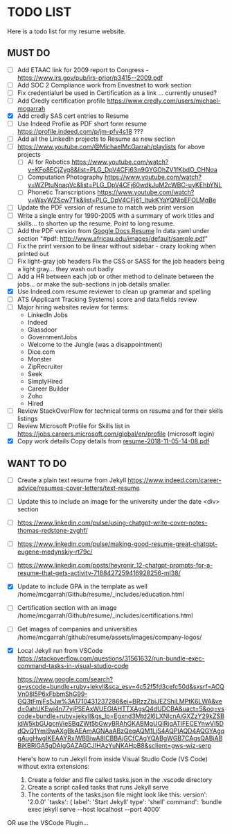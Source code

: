 # TODO LIST

Here is a todo list for my resume website.

## MUST DO

- [ ] Add ETAAC link for 2009 report to Congress - https://www.irs.gov/pub/irs-prior/p3415--2009.pdf
- [ ] Add SOC 2 Compliance work from Envestnet to work section
- [ ] Fix credentialurl be used in Certification as a link ... currently unused?
- [ ] Add Credly certification profile https://www.credly.com/users/michael-mcgarrah
- [x] Add credly SAS cert entries to Resume
- [ ] Use Indeed Profile as PDF short form resume https://profile.indeed.com/p/jm-pfv4s18 ???
- [ ] Add all the LinkedIn projects to Resume as new section
- [ ] https://www.youtube.com/@MichaelMcGarrah/playlists for above projects
  - [ ] AI for Robotics https://www.youtube.com/watch?v=KFo8ECjZyg8&list=PLG_DpV4CFj63n9GYGOhZV1fKbdO_CHNoa
  - [ ] Computation Photography https://www.youtube.com/watch?v=WZPtuNnaqVc&list=PLG_DpV4CFj60wdkJuM2cWBC-uyKEhbYNL
  - [ ] Phonetic Transcriptions https://www.youtube.com/watch?v=WsvWZScw7Tk&list=PLG_DpV4CFj61_ltukKYaYQNipEFOLMqBe
- [ ] Update the PDF version of resume to match web print version
- [ ] Write a single entry for 1990-2005 with a summary of work titles and skills... to shorten up the resume. Point to long resume.
- [ ] Add the PDF version from [Google Docs Resume](https://docs.google.com/document/d/1YuYyPKpCZNMarkZHMHJ7_-Tm3dAJ_BvS9kl7iwIFDYQ/edit?usp=sharing)
    In data.yaml under section "#pdf: http://www.africau.edu/images/default/sample.pdf"
- [ ] Fix the print version to be linear without sidebar - crazy looking when printed out
- [ ] Fix light-gray job headers
    Fix the CSS or SASS for the job headers being a light gray... they wash out badly
- [ ] Add a HR between each job or other method to delinate between the jobs... or make the sub-sections in job details smaller.
- [x] Use Indeed.com resume reviewer to clean up grammar and spelling
- [ ] ATS (Applicant Tracking Systems) score and data fields review
- [ ] Major hiring websites review for terms:
  - LinkedIn Jobs
  - Indeed
  - Glassdoor
  - GovernmentJobs
  - Welcome to the Jungle (was a disappointment)
  - Dice.com
  - Monster
  - ZipRecruiter
  - Seek
  - SimplyHired
  - Career Builder
  - Zoho
  - Hired
- [ ] Review StackOverFlow for technical terms on resume and for their skills listings
- [ ] Review Microsoft Profile for Skills list in https://jobs.careers.microsoft.com/global/en/profile (microsoft login)
- [x] Copy work details
    Copy details from [resume-2018-11-05-14-08.pdf](https://drive.google.com/file/d/1JOQZZ6Q81OQlPaJMbojlgaRHit4gfQDV/view?usp=sharing)

## WANT TO DO

- [ ] Create a plain text resume from Jekyll https://www.indeed.com/career-advice/resumes-cover-letters/text-resume
- [ ] Update this to include an image for the university under the date \<div\> section
- [ ] https://www.linkedin.com/pulse/using-chatgpt-write-cover-notes-thomas-redstone-zvghf/
- [ ] https://www.linkedin.com/pulse/making-good-resume-great-chatgpt-eugene-medynskiy-rt79c/
- [ ] https://www.linkedin.com/posts/heyronir_12-chatgpt-prompts-for-a-resume-that-gets-activity-7188427259416928256-ml38/
- [x] Update to include GPA in the template as well
    /home/mcgarrah/Github/resume/_includes/education.html
- [ ] Certification section with an image
    /home/mcgarrah/Github/resume/_includes/certifications.html
- [ ] Get images of companies and universities
    /home/mcgarrah/github/resume/assets/images/company-logos/
- [x] Local Jekyll run from VSCode
    https://stackoverflow.com/questions/31561632/run-bundle-exec-command-tasks-in-visual-studio-code

    https://www.google.com/search?q=vscode+bundle+ruby+jekyll&sca_esv=4c52f5fd3cefc50d&sxsrf=ACQVn08l5P6xFbbmShG99-GQ3tFmjFs5Jw%3A1710431237286&ei=BRzzZbiJEZShiLMPtK6LWA&ved=0ahUKEwj4n77yjPSEAxWUEGIAHTTXAgsQ4dUDCBA&uact=5&oq=vscode+bundle+ruby+jekyll&gs_lp=Egxnd3Mtd2l6LXNlcnAiGXZzY29kZSBidW5kbGUgcnVieSBqZWt5bGwyBRAhGKABMgUQIRigATIFECEYnwVI5DdQvQ1Ymi9wAXgBkAEAmAGNAaABzQeqAQM1LjS4AQPIAQD4AQGYAgqgAugHwgIKEAAYRxjWBBiwA8ICBBAjGCfCAgYQABgWGB7CAgsQABiABBiKBRiGA5gDAIgGAZAGCJIHAzYuNKAHpB8&sclient=gws-wiz-serp

    Here's how to run Jekyll from inside Visual Studio Code (VS Code) without extra extensions:
    1. Create a folder and file called tasks.json in the .vscode directory
    2. Create a script called tasks that runs Jekyll serve
    3. The contents of the tasks.json file might look like this: version': '2.0.0' `tasks': ( label': 'Start Jekyll' type': 'shell' command': 'bundle exec jekyll serve --host localhost --port 4000'

OR use the VSCode Plugin...
